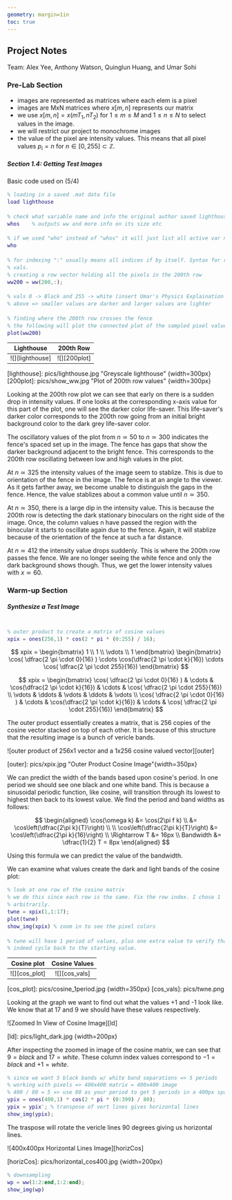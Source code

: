```yaml
---
geometry: margin=1in
toc: true
---
```


## Project Notes

Team: Alex Yee, Anthony Watson, Quinglun Huang, and Umar Sohi

### Pre-Lab Section

 - images are represented as matrices where each elem is a pixel
 - images are MxN matrices where $x \left[ m,n \right]$ represents our matrix
  - we use $x\left[m,n\right] = x(mT_1,nT_2)$ for $1 \leq m \leq M$ and 
$1 \leq n \leq N$ to select values in the image.
 - we will restrict our project to monochrome images
 - the value of the pixel are intensity values. This means that all pixel values
 $p_i = n$ for $n \in \left[ 0,255 \right] \subset \mathbb{Z}$.

##### Section 1.4: Getting Test Images

Basic code used on (5/4)

```matlab
% loading in a saved .mat data file
load lighthouse

% check what variable name and info the original author saved lighthouse as
whos    % outputs ww and more info on its size etc

% if we used "who" instead of "whos" it will just list all active var names
who

% for indexing ":" usually means all indices if by itself. Syntax for range of
% vals. 
% creating a row vector holding all the pixels in the 200th row
ww200 = ww(200,:);

% vals 0 -> Black and 255 -> white (insert Umar's Physics Explaination here)
% above => smaller values are darker and larger values are lighter

% finding where the 200th row crosses the fence
% the following will plot the connected plot of the sampled pixel values
plot(ww200)

```

Lighthouse | 200th Row
:---:|:---:
![][lighthouse] | ![][200plot]


[lighthouse]: pics/lighthouse.jpg "Greyscale lighthouse" {width=300px}  
[200plot]: pics/show_ww.jpg "Plot of 200th row values" {width=300px}

Looking at the 200th row plot we can see that early on there is a sudden drop in
intensity values. If one looks at the corresponding x-axis value for this part
of the plot, one will see the darker color life-saver. This life-saver's darker
color corresponds to the 200th row going from an initial bright background color
to the dark grey life-saver color.

The oscillatory values of the plot from $n \simeq 50$ to $n \simeq 300$ indicates
the fence's spaced set up in the image. The fence has gaps that show the darker
background adjacent to the bright fence. This corresponds to the 200th row
oscillating between low and high values in the plot.

At $n \simeq 325$ the intensity values of the image seem to stablize. This is
due to orientation of the fence in the image. The fence is at an angle to the
viewer. As it gets farther away, we become unable to distinguish the gaps in the
fence. Hence, the value stablizes about a common value until $n \simeq 350$.

At $n \simeq 350$, there is a large dip in the intensity value. This is
because the 200th row is detecting the dark stationary binoculars on the right
side of the image. Once, the column values n have passed the region with the
binocular it starts to oscillate again due to the fence. Again, it will stablize
because of the orientation of the fence at such a far distance. 

At $n \simeq 412$ the intensity value drops suddenly. This is where the 200th
row passes the fence. We are no longer seeing the white fence and only the dark
background shows though. Thus, we get the lower intensity values with $x \simeq
60$.

### Warm-up Section

##### Synthesize a Test Image

```matlab

% outer product to create a matrix of cosine values
xpix = ones(256,1) * cos(2 * pi * (0:255) / 16);

```

$$
xpix = 
    \begin{bmatrix}
    1 \\
    1 \\
    \vdots \\
    1
    \end{bmatrix}
    \begin{bmatrix}
    \cos( \dfrac{2 \pi \cdot 0}{16} ) \cdots \cos(\dfrac{2 \pi \cdot k}{16}) 
    \cdots \cos( \dfrac{2 \pi \cdot 255}{16}) 
    \end{bmatrix}
$$

$$
xpix = 
    \begin{bmatrix}
    \cos( \dfrac{2 \pi \cdot 0}{16} ) & \cdots & \cos(\dfrac{2 \pi \cdot k}{16}) 
    & \cdots & \cos( \dfrac{2 \pi \cdot 255}{16}) \\
    \vdots & \ddots & \vdots & \ddots & \vdots \\
    \cos( \dfrac{2 \pi \cdot 0}{16} ) & \cdots & \cos(\dfrac{2 \pi \cdot k}{16}) 
    & \cdots & \cos( \dfrac{2 \pi \cdot 255}{16}) 
    \end{bmatrix}
$$

The outer product essentially creates a matrix, that is 256 copies of the cosine
vector stacked on top of each other. It is because of this structure that the
resulting image is a bunch of vericle bands. 

![outer product of 256x1 vector and a 1x256 cosine valued vector][outer]

[outer]: pics/xpix.jpg "Outer Product Cosine Image"{width=350px}

We can predict the width of the bands based upon cosine's period. In one period
we should see one black and one white band. This is because a sinusoidal 
periodic function, like cosine, will transition through its lowest to highest then back to its lowest value. We find the period and band widths as follows:

$$
\begin{aligned}
    \cos(\omega k) &= \cos(2\pi f k) \\
                   &= \cos\left(\dfrac{2\pi k}{T}\right) \\
                   \\
    \cos\left(\dfrac{2\pi k}{T}\right) &= \cos\left(\dfrac{2\pi k}{16}\right) \\
    \Rightarrow  T &= 16px \\
        Bandwidth  &= \dfrac{1}{2} T = 8px
\end{aligned}
$$

Using this formula we can predict the value of the bandwidth.

We can examine what values create the dark and light bands of the cosine plot:
```matlab
% look at one row of the cosine matrix
% we do this since each row is the same. Fix the row index. I chose 1
% arbitrarily.
twne = xpix(1,1:17);
plot(twne)
show_img(xpix) % zoom in to see the pixel colors

% twne will have 1 period of values, plus one extra value to verify that we
% indeed cycle back to the starting value.
```
Cosine plot | Cosine Values 
:---: | :---:
![][cos_plot] | ![][cos_vals]

[cos_plot]: pics/cosine_1period.jpg {width=350px}
[cos_vals]: pics/twne.png

Looking at the graph we want to find out what the values +1 and -1 look like. We
know that at 17 and 9 we should have these values respectively. 

![Zoomed In View of Cosine Image][ld]

[ld]: pics/light_dark.jpg {width=200px} 

After inspecting the zoomed in image of the cosine matrix, we can see that $9 =
black$ and $17 = white$. These column index values correspond to $-1 = black$
and $+1 = white$.


```matlab
% since we want 5 black bands w/ white band separations => 5 periods
% working with pixels => 400x400 matrix = 400x400 image
% 400 / 80 = 5 => use 80 as your period to get 5 periods in a 400px span
ypix = ones(400,1) * cos(2 * pi * (0:399) / 80);
ypix = ypix'; % transpose of vert lines gives horizontal lines
show_img(ypix);
```

The traspose will rotate the vericle lines 90 degrees giving us horizontal
lines.

![400x400px Horizontal Lines Image][horizCos]

[horizCos]: pics/horizontal_cos400.jpg {width=200px}


```matlab
% downsampling
wp = ww(1:2:end,1:2:end);
show_img(wp)
```
